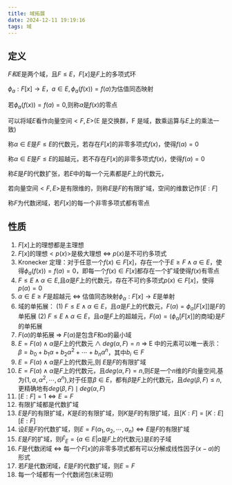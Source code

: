 ```yaml
---
title: 域拓展
date: 2024-12-11 19:19:16
tags: 域
---
```


## 定义

$F和E$是两个域，且$F\leq E$，$F[x]$是$F$上的多项式环

$\phi_a:F[x]\rightarrow E，a\in E,\phi_a(f(x))=f(a)$为估值同态映射

若$\phi_a(f(x))=f(a)=0$,则称$a$是$f(x)$的零点

可以将域$E$看作向量空间$<F,E>$(E 是交换群，F 是域，数乘运算与$E$上的乘法一致)

称$\alpha\in E$是$F\leq E$的代数元，若存在$F[x]$的非零多项式$f(x)$，使得$f(\alpha)=0$

称$\alpha\in E$是$F\leq E$的超越元，若不存在$F[x]$的非零多项式$f(x)$，使得$f(\alpha)=0$

称$E$是$F$的代数扩张，若$E$中的每一个元素都是$F$上的代数元，

若向量空间$<F,E>$是有限维的，则称$E$是$F$的有限扩域，空间的维数记作$[E:F]$

称$F$为代数闭域，若$F[x]$的每一个非零多项式都有零点

## 性质

1. $F[x]$上的理想都是主理想
2. $F[x]$的理想$<p(x)>$是极大理想 $\Leftrightarrow$ $p(x)$是不可约多项式
3. Kronecker 定理：对于任意一个$f(x)\in F[x]$，存在一个于$E\geq F \wedge a\in E$，使得$\phi_a(f(x))=f(a)=0$，即每一个$f(x)\in F[x]$都存在一个扩域使得$f(x)$有零点
4. $F\leq E \wedge \alpha \in E$,且$\alpha$是$F$上的代数元，存在不可约多项式$p(x)\in F[x]$，使得$p(\alpha)=0$
5. $\alpha \in E \geq F$是超越元 $\Leftrightarrow$ 估值同态映射$\phi_\alpha:F[x]\rightarrow E$是单射
6. 域的单拓展：
   (1) $F\leq E \wedge \alpha \in E$，且$\alpha$是$F$上的代数元，$F(\alpha)=\phi_{\alpha}[F[x]]$是$F$的单拓展
   (2) $F\leq E \wedge \alpha \in E$，且$\alpha$是$F$上的超越元，$F(\alpha)=(\phi_{\alpha}[F[x]]\text{的商域})$是$F$的单拓展
7. $F(\alpha)$的单拓展 $\Rightarrow$ $F(\alpha)$是包含$F$和$\alpha$的最小域
8. $E=F(\alpha) \wedge \alpha$是$F$上的代数元 $\wedge$ $deg(\alpha,F)=n$ $\Rightarrow$ E 中的元素可以唯一表示：$\beta = b_0+b_1\alpha+b_2\alpha^2+\cdots+b_n\alpha^n$，其中$b_i\in F$
9. $E=F(\alpha) \wedge \alpha$是$F$上的代数元,则 $E$是$F$的有限扩域
10. $E=F(\alpha) \wedge \alpha$是$F$上的代数元，且$deg(\alpha,F)=n$,则$E$是一个$n$维的$F$向量空间,基为$\{1,\alpha,\alpha^2,\cdots,\alpha^n\}$,对于任意$\beta\in E$，都有$\beta$是$F$上的代数元，且$deg(\beta,F)\leq n$,更精确地有$deg(\beta,F)\mid deg(\alpha,F)$
11. $[E:F]=1 \Leftrightarrow E=F$
12. 有限扩域都是代数扩域
13. $E$是$F$的有限扩域，$K$是$E$的有限扩域，则$K$是$F$的有限扩域，且$[K:F]=[K:E][E:F]$
14. 设$E$是$F$的代数扩域，则$E=F(\alpha_1,\alpha_2,\cdots,\alpha_n) \Leftrightarrow E$是$F$的有限扩域
15. $E$是$F$的扩域，则$\bar{F}_E=\{a\in E|a\text{是}F\text{上的代数元}\}$是$E$的子域
16. $F$是代数闭域 $\Leftrightarrow$ 每一个$F[x]$的非零多项式都有可以分解成线性因子$(x-a)$的形式
17. 若$F$是代数闭域，$E$是$F$的代数扩域，则$E=F$
18. 每一个域都有一个代数闭包(未证明)
